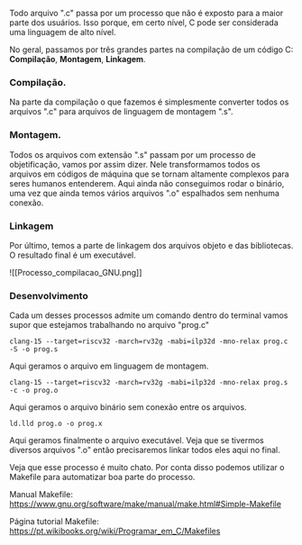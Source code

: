 Todo arquivo ".c" passa por um processo que não é exposto para a maior parte dos usuários. Isso porque, em certo nível, C pode ser considerada uma linguagem de alto nível. 

No geral, passamos por três grandes partes na compilação de um código C: **Compilação**, **Montagem**, **Linkagem**. 

### Compilação.
Na parte da compilação o que fazemos é simplesmente converter todos os arquivos ".c" para arquivos de linguagem de montagem ".s".

### Montagem.
Todos os arquivos com extensão ".s" passam por um processo de objetificação, vamos por assim dizer. Nele transformamos todos os arquivos em códigos de máquina que se tornam altamente complexos para seres humanos entenderem. Aqui ainda não conseguimos rodar o binário, uma vez que ainda temos vários arquivos ".o" espalhados sem nenhuma conexão.

### Linkagem
Por último, temos a parte de linkagem dos arquivos objeto e das bibliotecas. O resultado final é um executável.

![[Processo_compilacao_GNU.png]]

### Desenvolvimento
Cada um desses processos admite um comando dentro do terminal
vamos supor que estejamos trabalhando no arquivo "prog.c"

```shell
clang-15 --target=riscv32 -march=rv32g -mabi=ilp32d -mno-relax prog.c -S -o prog.s
```

Aqui geramos o arquivo em linguagem de montagem.

```shell
clang-15 --target=riscv32 -march=rv32g -mabi=ilp32d -mno-relax prog.s -c -o prog.o
```

Aqui geramos o arquivo binário sem conexão entre os arquivos.

```shell
ld.lld prog.o -o prog.x
```

Aqui geramos finalmente o arquivo executável. Veja que se tivermos diversos arquivos ".o" então precisaremos linkar todos eles aqui no final.

Veja que esse processo é muito chato. Por conta disso podemos utilizar o Makefile para automatizar boa parte do processo.

Manual Makefile: https://www.gnu.org/software/make/manual/make.html#Simple-Makefile

Página tutorial Makefile: https://pt.wikibooks.org/wiki/Programar_em_C/Makefiles